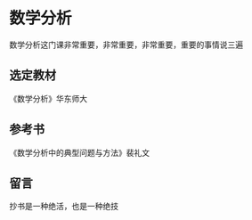 # 数学分析
数学分析这门课非常重要，非常重要，非常重要，重要的事情说三遍

## 选定教材
《数学分析》华东师大

## 参考书
《数学分析中的典型问题与方法》裴礼文

## 留言
抄书是一种绝活，也是一种绝技